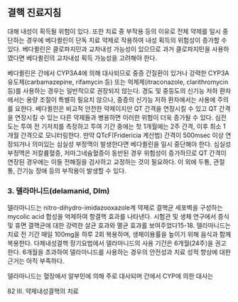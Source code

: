 ## 결핵 진료지침

대해 내성이 획득될 위험이 있다. 또한 치료 중 부작용 등의 이유로 전체 약제를 일시 중단하는 경우에 베다퀼린이 단독 치료 약제로 작용하여 내성 획득의 위험성이 증가할 수 있다. 베다퀼린은 클로파지민과 교차내성 가능성이 있으므로 과거 클로파지민을 사용하였다면 베다퀼린의 교차내성 획득 가능성을 고려해야 한다.

베다퀼린은 간에서 CYP3A4에 의해 대사되므로 중증 간질환이 있거나 강력한 CYP3A 유도제(carbamazepine, rifamycin 등) 또는 억제제(itraconazole, clarithromycin 등)를 사용하는 경우는 일반적으로 권장되지 않는다. 경도 및 중등도의 신기능 저하 환자에서는 용량 조절이 특별히 필요치 않으나, 중증의 신기능 저하 환자에서는 사용에 주의를 요한다. 베다퀼린은 비교적 안전한 약제이지만 QT 간격을 연장시킬 수 있고 QT 간격을 연장시킬 수 있는 다른 약제들과 병용하면 이러한 위험이 더욱 증가될 수 있다. 심전도는 투여 전 기저치를 측정하고 투여 기간 중에는 첫 1개월에는 2주 간격, 이후 최소 1개월 간격으로 모니터링한다. 만약 QTcF(Fridericia 계산법) 간격이 500msec 이상 연장되거나 의미있는 심실성 부정맥이 발생한다면 베다퀼린을 일시 중단해야 한다. 심실성 부정맥은 저칼륨혈증, 저마그네슘혈증이 동반된 경우 위험성이 증가하므로 QT 간격이 연장된 경우에는 이들 전해질을 검사하고 교정하는 것이 필요하다. 이 외에 두통, 관절통, 간기능 장애 등의 부작용이 발생할 수 있다.

### 3. 델라마니드(delamanid, Dlm)

델라마니드는 nitro-dihydro-imidazooxazole계 약제로 결핵균 세포벽을 구성하는 mycolic acid 합성을 억제하여 항결핵 효과를 나타낸다. 시험관 및 생체 연구에서 증식 및 휴면 결핵균에 대한 강력한 살균 효과와 멸균 효과를 보여주었다15-18. 델라마니드는 치료 전 기간 매일 100mg을 하루 2회 복용하며, 생체이용률을 높이기 위해 음식과 함께 복용한다. 다제내성결핵 장기요법에서 델라마니드의 사용 기간은 6개월(24주)을 권고한다. 6개월을 초과하여 델라마니드를 사용하는 경우의 안전성과 치료 성적 향상에 대한 근거는 아직 부족하다.

델라마니드는 혈장에서 알부민에 의해 주로 대사되며 간에서 CYP에 의한 대사는

<PAGE>82
III. 약제내성결핵의 치료